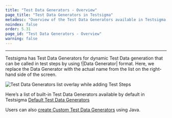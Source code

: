 ```yaml
---
title: "Test Data Generators - Overview"
page_title: "Test Data Generators in Testsigma"
metadesc: "Overview of the Test Data Generators available in Testsigma used to generate Test Data dynamically during the test execution"
noindex: false
order: 5.31
page_id: "Test Data Generators - Overview"
warning: false
---
```


---

Testsigma has Test Data Generators for dynamic Test Data generation that can be called in test steps by using !|Data Generator| format. Here, we replace the Data Generator with the actual name from the list on the right-hand side of the screen.

![Test Data Generators list overlay while adding Test Steps](https://s3.amazonaws.com/static-docs.testsigma.com/new_images/test-data/data-generators/overview/test-data-generators-list-add-test-steps.gif)

Here’s a list of built-in Test Data Generators available by default in Testsigma
[Default Test Data Generators](https://testsigma.com/docs/test-data/data-generators/default-list/)
 
Users can also [create Custom Test Data Generators](https://testsigma.com/tutorials/addons/how-create-addons-test-data-generators/) using Java.
